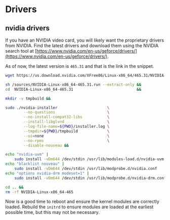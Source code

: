 # Drivers

## nvidia drivers

If you have an NVIDIA video card, you will likely want the proprietary drivers from NVIDIA. Find the latest drivers and download them using the NVIDIA search tool at [https://www.nvidia.com/en-us/geforce/drivers/](https://www.nvidia.com/en-us/geforce/drivers/).

As of now, the latest version is `465.31` and that is the link in the snippet.

```sh
wget https://us.download.nvidia.com/XFree86/Linux-x86_64/465.31/NVIDIA-Linux-x86_64-465.31.run -P /sources/NVIDIA-Linux-x86_64-465.31.run &&

sh /sources/NVIDIA-Linux-x86_64-465.31.run --extract-only &&
cd  NVIDIA-Linux-x86_64-465.31                            &&

mkdir -v tmpbuild &&

sudo ./nvidia-installer                      \
        --no-questions                       \
        --no-install-compat32-libs           \
        --install-libglvnd                   \
        --log-file-name=${PWD}/installer.log \
        --tmpdir=${PWD}/tmpbuild             \
        --ui=none                            \
        --no-rpms                            \
        --disable-nouveau &&

echo "nvidia-uvm" |
    sudo install -vDm644 /dev/stdin /usr/lib/modules-load.d/nvidia-uvm.conf &&
echo "blacklist nouveau" |
    sudo install -vDm644 /dev/stdin /usr/lib/modprobe.d/nvidia.conf         &&
echo "options nvidia-drm modeset=1" |
    sudo install -vDm644 /dev/stdin /usr/lib/modprobe.d/nvidia-drm.conf     &&

cd .. &&
rm -rf NVIDIA-Linux-x86_64-465
```

Now is a good time to reboot and ensure the kernel modules are correctly loaded. Rebuild the `initrd` to ensure modules are loaded at the earliest possible time, but this may not be necessary.

